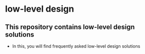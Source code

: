 # low-level design 
## This repository contains low-level design solutions
- In this, you will find frequently asked low-level design solutions
